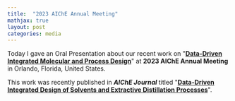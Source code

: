 ```yaml
---
title:  "2023 AIChE Annual Meeting"
mathjax: true
layout: post
categories: media
---
```


Today I gave an Oral Presentation about our recent work on "**[Data-Driven Integrated Molecular and Process Design](https://aiche.confex.com/aiche/2023/meetingapp.cgi/Paper/663111)**" at **2023 AIChE Annual Meeting** in Orlando, Florida, United States.

This work was recently published in **_AIChE Journal_** titled "**[Data-Driven Integrated Design of Solvents and Extractive Distillation Processes](https://doi.org/10.1002/aic.18236)**".
